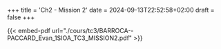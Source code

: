 +++
title = 'Ch2 - Mission 2'
date = 2024-09-13T22:52:58+02:00
draft = false
+++

{{< embed-pdf url="./cours/tc3/BARROCA--PACCARD_Evan_1SIOA_TC3_MISSION2.pdf" >}}
